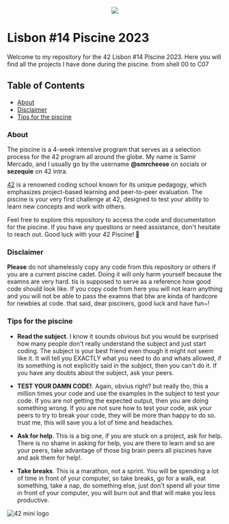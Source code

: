 <p align="center">
	<img src="https://www.42network.org/wp-content/uploads/2021/04/42-Lisboa@3x-420x140.png">
</p>

# Lisbon #14 Piscine 2023

Welcome to my repository for the 42 Lisbon #14 Piscine 2023. Here you will find all the projects I have done during the piscine. from shell 00 to C07

## Table of Contents

- [About](#about)
- [Disclaimer](#disclaimer)
- [Tips for the piscine](#tips)

### About <a name = "about"></a>

The piscine is a 4-week intensive program that serves as a selection process for the 42 program all around the globe. My name is Samir Mercado, and I usually go by the username **@smrcheese** on socials or **sezequie** on 42 intra.

[42](https://www.42network.org) is a renowned coding school known for its unique pedagogy, which emphasizes project-based learning and peer-to-peer evaluation. The piscine is your very first challenge at 42, designed to test your ability to learn new concepts and work with others.

Feel free to explore this repository to access the code and documentation for the piscine. If you have any questions or need assistance, don't hesitate to reach out. Good luck with your 42 Piscine! 🚀

### Disclaimer <a name = "disclaimer"></a>

**Please** do not shamelessly copy any code from this repository or others if you are a current piscine cadet. Doing it will only harm yourself because the examns are very hard. tis is supposed to serve as a reference how good code should look like. If you copy code from here you will not learn anything and you will not be able to pass the examns that btw are kinda of hardcore for newbies at code.
that said, dear pisciners, good luck and have fun~!

### Tips for the piscine <a name = "tips"></a>

- **Read the subject**. I know it sounds obvious but you would be surprised how many people don't really understand the subject and just start coding. The subject is your best friend even though it might not seem like it. It will tell you EXACTLY what you need to do and whats allowed, if its something is not explicitly said in the subject, then you can't do it. If you have any doubts about the subject, ask your peers.

- **TEST YOUR DAMN CODE!**. Again, obvius right? but really tho, this a million times your code and use the examples in the subject to test your code. If you are not getting the expected output, then you are doing something wrong. If you are not sure how to test your code, ask your peers to try to break your code, they will be more than happy to do so.
trust me, this will save you a lot of time and headaches.

- **Ask for help**. This is a big one, if you are stuck on a project, ask for help. There is no shame in asking for help, you are there to learn and so are your peers, take advantage of those big brain peers all piscines have and ask them for help!.

- **Take breaks**. This is a marathon, not a sprint. You will be spending a lot of time in front of your computer, so take breaks, go for a walk, eat something, take a nap, do something else, just don't spend all your time in front of your computer, you will burn out and that will make you less productive.

![42 mini logo](https://upload.wikimedia.org/wikipedia/commons/thumb/8/8d/42_Logo.svg/40px-42_Logo.svg.png)